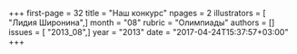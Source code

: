 +++
first-page = 32
title = "Наш конкурс"
npages = 2
illustrators = [ "Лидия Широнина",]
month = "08"
rubric = "Олимпиады"
authors = []
issues = [ "2013_08",]
year = "2013"
date = "2017-04-24T15:37:57+03:00"
+++
